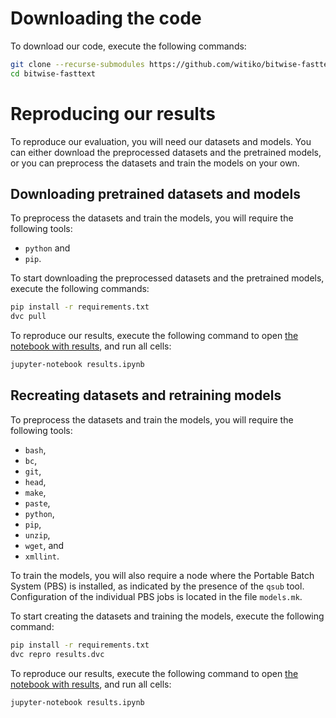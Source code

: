 # Downloading the code
To download our code, execute the following commands:

```sh
git clone --recurse-submodules https://github.com/witiko/bitwise-fasttext.git
cd bitwise-fasttext
```

# Reproducing our results
To reproduce our evaluation, you will need our datasets and models. You can
either download the preprocessed datasets and the pretrained models, or you
can preprocess the datasets and train the models on your own.

## Downloading pretrained datasets and models
To preprocess the datasets and train the models, you will require the following
tools:

- `python` and
- `pip`.

To start downloading the preprocessed datasets and the pretrained models,
execute the following commands:

```sh
pip install -r requirements.txt
dvc pull
```

To reproduce our results, execute the following command to open [the notebook
with results](results.ipynb), and run all cells:

```sh
jupyter-notebook results.ipynb
```

## Recreating datasets and retraining models
To preprocess the datasets and train the models, you will require the following
tools:

- `bash`,
- `bc`,
- `git`,
- `head`,
- `make`,
- `paste`,
- `python`,
- `pip`,
- `unzip`,
- `wget`, and
- `xmllint`.

To train the models, you will also require a node where the Portable Batch
System (PBS) is installed, as indicated by the presence of the `qsub` tool.
Configuration of the individual PBS jobs is located in the file `models.mk`.

To start creating the datasets and training the models, execute the following
command:

```sh
pip install -r requirements.txt
dvc repro results.dvc
```

To reproduce our results, execute the following command to open [the notebook
with results](results.ipynb), and run all cells:

```sh
jupyter-notebook results.ipynb
```
